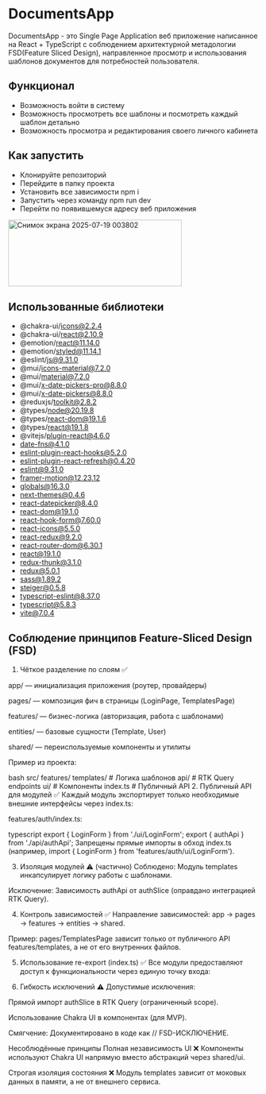 # DocumentsApp

DocumentsApp - это Single Page Application веб приложение написанное на React + TypeScript с соблюдением архитектурной метадологии FSD(Feature Sliced Design), направленное просмотр и использования шаблонов документов для потребностей пользователя.

## Функционал
- Возможность войти в систему
- Возможность просмотреть все шаблоны и посмотреть каждый шаблон детально
- Возможность просмотра и редактирования своего личного кабинета

## Как запустить
- Клонируйте репозиторий
- Перейдите в папку проекта
- Установить все зависимости npm i
- Запустить через команду npm run dev
- Перейти по появившемуся адресу веб приложения
<img width="349" height="134" alt="Снимок экрана 2025-07-19 003802" src="https://github.com/user-attachments/assets/51d0367b-703b-4727-aa55-9e0ae52745d8" />

## Использованные библиотеки
- @chakra-ui/icons@2.2.4
- @chakra-ui/react@2.10.9
- @emotion/react@11.14.0
- @emotion/styled@11.14.1
- @eslint/js@9.31.0
- @mui/icons-material@7.2.0
- @mui/material@7.2.0
- @mui/x-date-pickers-pro@8.8.0
- @mui/x-date-pickers@8.8.0
- @reduxjs/toolkit@2.8.2
- @types/node@20.19.8
- @types/react-dom@19.1.6
- @types/react@19.1.8
- @vitejs/plugin-react@4.6.0
- date-fns@4.1.0
- eslint-plugin-react-hooks@5.2.0
- eslint-plugin-react-refresh@0.4.20
- eslint@9.31.0
- framer-motion@12.23.12
- globals@16.3.0
- next-themes@0.4.6
- react-datepicker@8.4.0
- react-dom@19.1.0
- react-hook-form@7.60.0
- react-icons@5.5.0
- react-redux@9.2.0
- react-router-dom@6.30.1
- react@19.1.0
- redux-thunk@3.1.0
- redux@5.0.1
- sass@1.89.2
- steiger@0.5.8
- typescript-eslint@8.37.0
- typescript@5.8.3
- vite@7.0.4

## Соблюдение принципов Feature-Sliced Design (FSD)
1. Чёткое разделение по слоям ✅

app/ — инициализация приложения (роутер, провайдеры)

pages/ — композиция фич в страницы (LoginPage, TemplatesPage)

features/ — бизнес-логика (авторизация, работа с шаблонами)

entities/ — базовые сущности (Template, User)

shared/ — переиспользуемые компоненты и утилиты

Пример из проекта:

bash
src/
  features/
    templates/  # Логика шаблонов
      api/      # RTK Query endpoints
      ui/       # Компоненты
      index.ts  # Публичный API
2. Публичный API для модулей ✅
Каждый модуль экспортирует только необходимые внешние интерфейсы через index.ts:

features/auth/index.ts:

typescript
export { LoginForm } from './ui/LoginForm';
export { authApi } from './api/authApi';
Запрещены прямые импорты в обход index.ts (например, import { LoginForm } from 'features/auth/ui/LoginForm').

3. Изоляция модулей ⚠️ (частично)
Соблюдено: Модуль templates инкапсулирует логику работы с шаблонами.

Исключение: Зависимость authApi от authSlice (оправдано интеграцией RTK Query).

4. Контроль зависимостей ✅
Направление зависимостей: app → pages → features → entities → shared.

Пример:
pages/TemplatesPage зависит только от публичного API features/templates, а не от его внутренних файлов.

5. Использование re-export (index.ts) ✅
Все модули предоставляют доступ к функциональности через единую точку входа:

6. Гибкость исключений ⚠️
Допустимые исключения:

Прямой импорт authSlice в RTK Query (ограниченный scope).

Использование Chakra UI в компонентах (для MVP).

Смягчение: Документировано в коде как // FSD-ИСКЛЮЧЕНИЕ.

Несоблюдённые принципы
Полная независимость UI ❌
Компоненты используют Chakra UI напрямую вместо абстракций через shared/ui.

Строгая изоляция состояния ❌
Модуль templates зависит от моковых данных в памяти, а не от внешнего сервиса.
